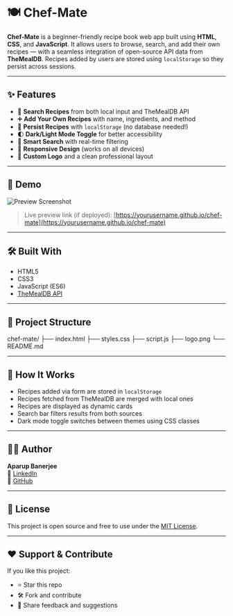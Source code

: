 # 🍽️ Chef-Mate

**Chef-Mate** is a beginner-friendly recipe book web app built using **HTML**, **CSS**, and **JavaScript**. It allows users to browse, search, and add their own recipes — with a seamless integration of open-source API data from **TheMealDB**. Recipes added by users are stored using `localStorage` so they persist across sessions.

---

## ✨ Features

- 🔎 **Search Recipes** from both local input and TheMealDB API  
- ➕ **Add Your Own Recipes** with name, ingredients, and method  
- 💾 **Persist Recipes** with `localStorage` (no database needed!)  
- 🌓 **Dark/Light Mode Toggle** for better accessibility  
- 🧠 **Smart Search** with real-time filtering  
- 📱 **Responsive Design** (works on all devices)  
- 🧢 **Custom Logo** and a clean professional layout  

---

## 🚀 Demo

![Preview Screenshot](./screenshot.png)

> Live preview link (if deployed): [https://yourusername.github.io/chef-mate](https://yourusername.github.io/chef-mate)

---

## 🛠️ Built With

- HTML5  
- CSS3  
- JavaScript (ES6)  
- [TheMealDB API](https://www.themealdb.com/api.php)

---

## 📂 Project Structure

chef-mate/
├── index.html
├── styles.css
├── script.js
├── logo.png
└── README.md


---

## 🧠 How It Works

- Recipes added via form are stored in `localStorage`
- Recipes fetched from TheMealDB are merged with local ones
- Recipes are displayed as dynamic cards
- Search bar filters results from both sources
- Dark mode toggle switches between themes using CSS classes

---

## 👨‍💻 Author

**Aparup Banerjee**  
🔗 [LinkedIn](https://www.linkedin.com/in/aparupbanerjee)  
🔗 [GitHub](https://github.com/arbanerjeee17)

---

## 📄 License

This project is open source and free to use under the [MIT License](LICENSE).

---

## ❤️ Support & Contribute

If you like this project:
- ⭐ Star this repo
- 🛠️ Fork and contribute
- 💬 Share feedback and suggestions
